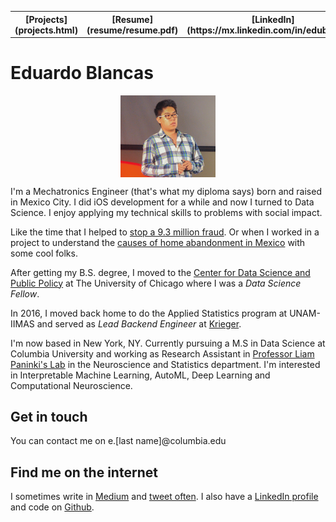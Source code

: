 
<table width="100%"><tr>
<th>[Projects](projects.html)</th>
<th>[Resume](resume/resume.pdf)</th>
<th>[LinkedIn](https://mx.linkedin.com/in/edublancas)</th>
<th>[Github](https://github.com/edublancas/)</th>
<th>[Medium](https://medium.com/@edublancas)</th>
<th>[Twitter](https://twitter.com/edublancas)</th>
</tr></table>

# Eduardo Blancas

<img src="edublancas.jpg" style="display: block; margin-left: auto; margin-right: auto; width: 30%"></img>

I'm a Mechatronics Engineer (that's what my diploma says) born and raised in Mexico City. I did iOS development for a while and now I turned to Data Science. I enjoy applying my technical skills to problems with social impact.

Like the time that I helped to [stop a 9.3 million fraud](http://techcrunch.com/2013/04/14/bringing-down-the-mexican-mafia-how-mexican-hackers-stopped-a-93-million-fraud/). Or when I worked in a project to understand the [causes of home abandonment in Mexico](http://dssg.uchicago.edu/2015/08/13/infonavit-abandonment.html) with some cool folks.

After getting my B.S. degree, I moved to the [Center for Data Science and Public Policy](http://dsapp.org/) at The University of Chicago where I was a *Data Science Fellow*.

In 2016, I moved back home to do the Applied Statistics program at UNAM-IIMAS and served as *Lead Backend Engineer* at [Krieger](https://krieger.mx/).

I'm now based in New York, NY. Currently pursuing a M.S in Data Science at Columbia University and working as Research Assistant in [Professor Liam Paninki's Lab](http://grossmancenter.columbia.edu/) in the Neuroscience and Statistics department. I'm interested in Interpretable Machine Learning, AutoML, Deep Learning and Computational Neuroscience.

## Get in touch

You can contact me on e.[last name]@columbia.edu

## Find me on the internet

I sometimes write in [Medium](https://medium.com/@edublancas) and [tweet often](https://twitter.com/edublancas). I also have a [LinkedIn profile](https://mx.linkedin.com/in/edublancas) and code on [Github](https://github.com/edublancas/).
